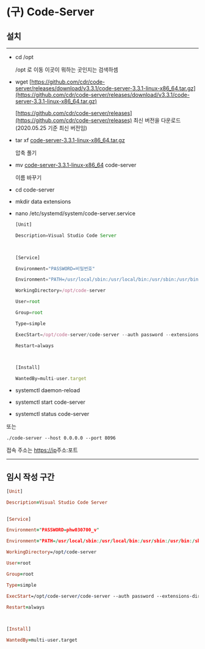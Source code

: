 # (구) Code-Server

## 설치

---

- cd /opt
    
    /opt 로 이동
    이곳이 뭐하는 곳인지는 검색하셈
    
- wget [https://github.com/cdr/code-server/releases/download/v3.3.1/code-server-3.3.1-linux-x86_64.tar.gz](https://github.com/cdr/code-server/releases/download/v3.3.1/code-server-3.3.1-linux-x86_64.tar.gz)
    
    [https://github.com/cdr/code-server/releases](https://github.com/cdr/code-server/releases) 최신 버전을 다운로드
    (2020.05.25 기준 최신 버전임)
    
- tar xf [code-server-3.3.1-linux-x86_64.tar.gz](https://github.com/cdr/code-server/releases/download/3.0.0/code-server-3.0.0-linux-x86_64.tar.gz)
    
    압축 풀기
    
- mv [code-server-3.3.1-linux-x86_64](https://github.com/cdr/code-server/releases/download/3.0.0/code-server-3.0.0-linux-x86_64.tar.gz) code-server
    
    이름 바꾸기
    
- cd code-server
- mkdir data extensions
- nano /etc/systemd/system/code-server.service
    
    ```jsx
    [Unit]
    
    Description=Visual Studio Code Server
    
     
    
    [Service]
    
    Environment="PASSWORD=비밀번호"
    
    Environment="PATH=/usr/local/sbin:/usr/local/bin:/usr/sbin:/usr/bin:/sbin:/bin:/usr/games:/usr/local/games:/snap/bin:/opt/code-server"
    
    WorkingDirectory=/opt/code-server
    
    User=root
    
    Group=root
    
    Type=simple
    
    ExecStart=/opt/code-server/code-server --auth password --extensions-dir /opt/code-server/extensions --user-data-dir /opt/code-server/data --locale ko-KR --cert --host 0.0.0.0 --port 포트번호
    
    Restart=always
    
     
    
    [Install]
    
    WantedBy=multi-user.target
    ```
    
- systemctl daemon-reload
    
    
- systemctl start code-server
- systemctl status code-server

또는

`./code-server --host 0.0.0.0 --port 8096`

접속 주소는 [https://ip](https://ipaddr/)주소:포트

---

## 임시 작성 구간

```prolog
[Unit]

Description=Visual Studio Code Server

 
[Service]

Environment="PASSWORD=phw030700_v"

Environment="PATH=/usr/local/sbin:/usr/local/bin:/usr/sbin:/usr/bin:/sbin:/bin:/usr/games:/usr/local/games:/snap/bin:/opt/code-server"

WorkingDirectory=/opt/code-server

User=root

Group=root

Type=simple

ExecStart=/opt/code-server/code-server --auth password --extensions-dir /opt/code-server/extensions --user-data-dir /opt/code-server/data --locale ko-KR --cert --host 0.0.0.0 --port 2096

Restart=always

 

[Install]

WantedBy=multi-user.target
```
